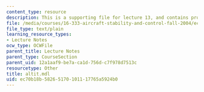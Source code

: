 ```yaml
---
content_type: resource
description: This is a supporting file for lecture 13, and contains program code.
file: /media/courses/16-333-aircraft-stability-and-control-fall-2004/ec70b18b58265170101117765a5924b0_altit.mdl
file_type: text/plain
learning_resource_types:
- Lecture Notes
ocw_type: OCWFile
parent_title: Lecture Notes
parent_type: CourseSection
parent_uid: 12a1aaf9-be7a-ca1d-756d-c7f978d7513c
resourcetype: Other
title: altit.mdl
uid: ec70b18b-5826-5170-1011-17765a5924b0
---
```

